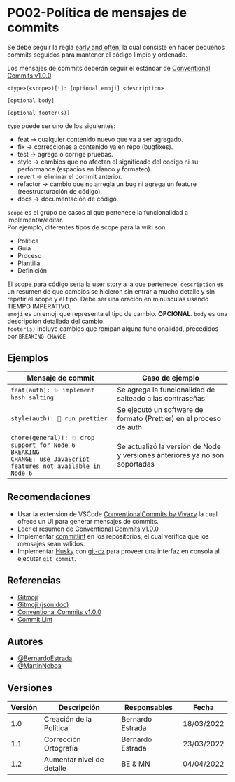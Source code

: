# PO02-Política de mensajes de commits

Se debe seguir la regla [early and often](https://www.worklytics.co/commit-early-push-often/), la cual consiste en hacer pequeños commits seguidos para mantener el código limpio y ordenado.

Los mensajes de commits deberán seguir el estándar de [Conventional Commits v1.0.0](https://www.conventionalcommits.org/en/v1.0.0/#summary).

```text
<type>(<scope>)[!]: [optional emoji] <description>

[optional body]

[optional footer(s)]
```

`type` puede ser uno de los siguientes:
- feat -> cualquier contenido nuevo que va a ser agregado.
- fix -> correcciones a contenido ya en repo (bugfixes).
- test -> agrega o corrige pruebas.
- style -> cambios que no afectan el significado del codigo ni su performance (espacios en blanco y formateo).
- revert -> eliminar el commit anterior.
- refactor -> cambio que no arregla un bug ni agrega un feature (reestructuración de código).
- docs -> documentación de código.

`scope` es el grupo de casos al que pertenece la funcionalidad a implementar/editar.   
 Por ejemplo, diferentes tipos de scope para la wiki son:
- Politica 
- Guia
- Proceso
- Plantilla
- Definición

El scope para código sería la user story a la que pertenece. 
`description` es un resumen de que cambios se hicieron sin entrar a mucho detalle y sin repetir el scope y el tipo. Debe ser una oración en minúsculas usando TIEMPO IMPERATIVO.  
`emoji` es un emoji que representa el tipo de cambio. **OPCIONAL**. 
`body` es una descripción detallada del cambio.  
`footer(s)` incluye cambios que rompan alguna funcionalidad, precedidos por `BREAKING CHANGE`

## Ejemplos

| Mensaje de commit | Caso de ejemplo |
| ----------------- | --------------- |
| `feat(auth): ✨ implement hash salting` | Se agrega la funcionalidad de salteado a las contraseñas |
| `style(auth): 🎨 run prettier` | Se ejecutó un software de formato (Prettier) en el proceso de auth |
| <code>chore(general)!: 💥 drop support for Node 6<br/>BREAKING CHANGE: use JavaScript features not available in Node 6</code> | Se actualizó la versión de Node y versiones anteriores ya no son soportadas |


## Recomendaciones

- Usar la extension de VSCode [ConventionalCommits by Vivaxy](https://marketplace.visualstudio.com/items?itemName=vivaxy.vscode-conventional-commits) la cual ofrece un UI para generar mensajes de commits.
- Leer el resumen de [Conventional Commits v1.0.0](https://www.conventionalcommits.org/en/v1.0.0/#summary)
- Implementar [commitlint](https://commitlint.js.org) en los repositorios, el cual verifica que los mensajes sean validos.
- Implementar [Husky](https://typicode.github.io/husky) con [git-cz](https://www.npmjs.com/package/git-cz) para proveer una interfaz en consola al ejecutar `git commit`.


## Referencias

- [Gitmoji](https://gitmoji.dev/)
- [Gitmoji (json doc)](https://github.com/carloscuesta/gitmoji/blob/master/src/data/gitmojis.json)
- [Conventional Commits v1.0.0](https://www.conventionalcommits.org/en/v1.0.0)
- [Commit Lint](https://commitlint.js.org/)

## Autores

- [@BernardoEstrada](https://www.github.com/BernardoEstrada)
- [@MartinNoboa](https://www.github.com/MartinNoboa)

## Versiones

| Versión | Descripción                                  | Responsables     | Fecha      |
| ------- | -------------------------------------------- | ---------------- | ---------- |
| 1.0     | Creación de la Política                      | Bernardo Estrada | 18/03/2022 |
| 1.1     | Corrección Ortografía                        | Bernardo Estrada | 23/03/2022 |
| 1.2     | Aumentar nivel de detalle                    | BE & MN          | 04/04/2022 |
